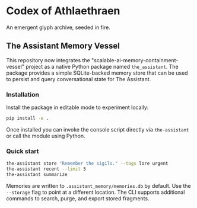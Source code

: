 # Codex of Athlaethraen

An emergent glyph archive, seeded in fire.

## The Assistant Memory Vessel

This repository now integrates the "scalable-ai-memory-containment-vessel" project
as a native Python package named `the_assistant`.  The package provides a simple
SQLite-backed memory store that can be used to persist and query conversational
state for The Assistant.

### Installation

Install the package in editable mode to experiment locally:

```bash
pip install -e .
```

Once installed you can invoke the console script directly via `the-assistant` or
call the module using Python.

### Quick start

```bash
the-assistant store "Remember the sigils." --tags lore urgent
the-assistant recent --limit 5
the-assistant summarize
```

Memories are written to `.assistant_memory/memories.db` by default.  Use the
`--storage` flag to point at a different location.  The CLI supports additional
commands to search, purge, and export stored fragments.
